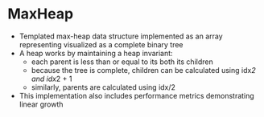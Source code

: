 # MaxHeap

* Templated max-heap data structure implemented as an array representing visualized as a complete binary tree
* A heap works by maintaining a heap invariant:
    * each parent is less than or equal to its both its children
    * because the tree is complete, children can be calculated using idx*2 and idx*2 + 1
    * similarly, parents are calculated using idx/2
* This implementation also includes performance metrics demonstrating linear growth
